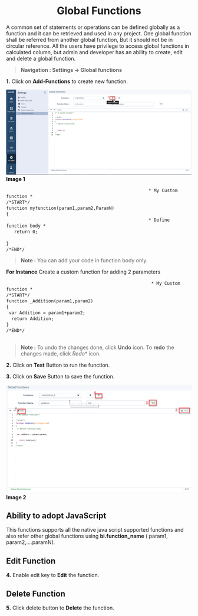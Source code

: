 

<h1><center>Global Functions</center></h1>

A common set of statements or operations can be defined globally as a function and it can be retrieved and used in any project. One global function shall be referred from another global function, But it should not be in circular reference. All the users have privilege to access global functions in calculated column, but admin and developer has an ability to create, edit and delete a global function.

> <b> Navigation : Settings → Global functions</b>

<b>1.</b>  Click on  <b>Add-Functions</b>  to create new function.

![enter image description here](https://raw.githubusercontent.com/sv18042016/fp1/5dbf9359490d4be550bbcf60addd600b5bde14ba/images/New_version5/TD_Gobal_Functions_Image4.png)
  <b><font color = "Black"> Image 1</font></b>
```
                                                      * My Custom function *
/*START*/ 
function myfunction(param1,param2,ParamN)
{
                                                      * Define function body *  
   return 0;

}
/*END*/
```

> <b>Note :</b>  You can add your code in function body only.

<b>For Instance</b>  Create a custom function for adding 2 parameters

```
                                                       * My Custom function *
/*START*/ 
function _Addition(param1,param2)
{
 var Addition = param1+param2;
  return Addition;
}
/*END*/
                                     
```
> <b>Note :</b>  To undo the changes done, click  <b>Undo</b>  icon. 
> To <b>redo</b> the changes made, click  *Redo**  icon.

**2.**  Click on  **Test**  Button to run the function.  

**3.**  Click on  **Save**  Button to save the function.


![enter image description here](https://raw.githubusercontent.com/sv18042016/fp1/6ad2302fa77bfc83747a0f00223721b9ea23b471/images/New_version5/TD_Gobal_Functions_Image3.png)
**Image 2**

## Ability to adopt JavaScript

This functions supports all the native java script supported functions and also refer other global functions using **bi.function_name**  ( param1, param2,....paramN).

## Edit Function

**4.**  Enable edit key to  **Edit**  the function.

## Delete Function

**5.**  Click delete button to  **Delete**  the function.

<!--stackedit_data:
eyJoaXN0b3J5IjpbMjYxNTEwNDE1LC03OTc2NTA4MTIsMTUzOT
I4MTExMywzNTg2Nzg1NzAsLTMxMzc5MDA2MywyMTAyMTY0MDI3
LDE0NzI5NTg5NjYsLTI2MTk2MTk1MiwxMjE5NTU5Mzc0LC0xMT
YxMjkwOTMyLDczMDk5ODExNl19
-->